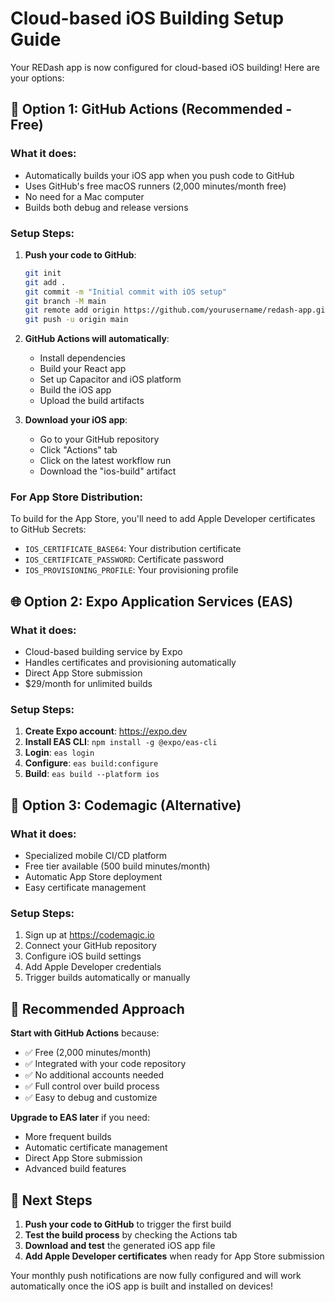 # Cloud-based iOS Building Setup Guide

Your REDash app is now configured for cloud-based iOS building! Here are your options:

## 🚀 Option 1: GitHub Actions (Recommended - Free)

### What it does:
- Automatically builds your iOS app when you push code to GitHub
- Uses GitHub's free macOS runners (2,000 minutes/month free)
- No need for a Mac computer
- Builds both debug and release versions

### Setup Steps:

1. **Push your code to GitHub**:
   ```bash
   git init
   git add .
   git commit -m "Initial commit with iOS setup"
   git branch -M main
   git remote add origin https://github.com/yourusername/redash-app.git
   git push -u origin main
   ```

2. **GitHub Actions will automatically**:
   - Install dependencies
   - Build your React app
   - Set up Capacitor and iOS platform
   - Build the iOS app
   - Upload the build artifacts

3. **Download your iOS app**:
   - Go to your GitHub repository
   - Click "Actions" tab
   - Click on the latest workflow run
   - Download the "ios-build" artifact

### For App Store Distribution:
To build for the App Store, you'll need to add Apple Developer certificates to GitHub Secrets:
- `IOS_CERTIFICATE_BASE64`: Your distribution certificate
- `IOS_CERTIFICATE_PASSWORD`: Certificate password
- `IOS_PROVISIONING_PROFILE`: Your provisioning profile

## 🌐 Option 2: Expo Application Services (EAS)

### What it does:
- Cloud-based building service by Expo
- Handles certificates and provisioning automatically
- Direct App Store submission
- $29/month for unlimited builds

### Setup Steps:

1. **Create Expo account**: https://expo.dev
2. **Install EAS CLI**: `npm install -g @expo/eas-cli`
3. **Login**: `eas login`
4. **Configure**: `eas build:configure`
5. **Build**: `eas build --platform ios`

## 📱 Option 3: Codemagic (Alternative)

### What it does:
- Specialized mobile CI/CD platform
- Free tier available (500 build minutes/month)
- Automatic App Store deployment
- Easy certificate management

### Setup Steps:
1. Sign up at https://codemagic.io
2. Connect your GitHub repository
3. Configure iOS build settings
4. Add Apple Developer credentials
5. Trigger builds automatically or manually

## 🎯 Recommended Approach

**Start with GitHub Actions** because:
- ✅ Free (2,000 minutes/month)
- ✅ Integrated with your code repository
- ✅ No additional accounts needed
- ✅ Full control over build process
- ✅ Easy to debug and customize

**Upgrade to EAS later** if you need:
- More frequent builds
- Automatic certificate management
- Direct App Store submission
- Advanced build features

## 🔧 Next Steps

1. **Push your code to GitHub** to trigger the first build
2. **Test the build process** by checking the Actions tab
3. **Download and test** the generated iOS app file
4. **Add Apple Developer certificates** when ready for App Store submission

Your monthly push notifications are now fully configured and will work automatically once the iOS app is built and installed on devices!
